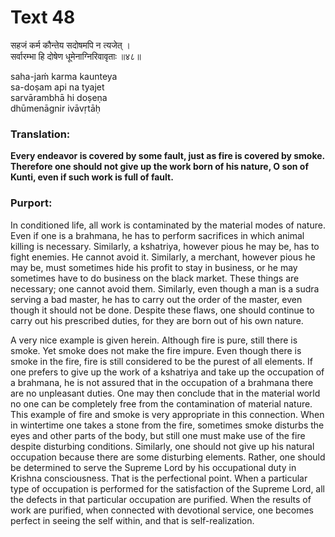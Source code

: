 # Text 48

सहजं कर्म कौन्तेय सदोषमपि न त्यजेत् ।  
सर्वारम्भा हि दोषेण धूमेनाग्निरिवावृताः ॥४८॥

saha-jaḿ karma kaunteya  
sa-doṣam api na tyajet  
sarvārambhā hi doṣeṇa  
dhūmenāgnir ivāvṛtāḥ



### Translation:

**Every endeavor is covered by some fault, just as fire is covered by smoke. Therefore one should not give up the work born of his nature, O son of Kunti, even if such work is full of fault.**

### Purport:

In conditioned life, all work is contaminated by the material modes of nature. Even if one is a brahmana, he has to perform sacrifices in which animal killing is necessary. Similarly, a kshatriya, however pious he may be, has to fight enemies. He cannot avoid it. Similarly, a merchant, however pious he may be, must sometimes hide his profit to stay in business, or he may sometimes have to do business on the black market. These things are necessary; one cannot avoid them. Similarly, even though a man is a sudra serving a bad master, he has to carry out the order of the master, even though it should not be done. Despite these flaws, one should continue to carry out his prescribed duties, for they are born out of his own nature.

A very nice example is given herein. Although fire is pure, still there is smoke. Yet smoke does not make the fire impure. Even though there is smoke in the fire, fire is still considered to be the purest of all elements. If one prefers to give up the work of a kshatriya and take up the occupation of a brahmana, he is not assured that in the occupation of a brahmana there are no unpleasant duties. One may then conclude that in the material world no one can be completely free from the contamination of material nature. This example of fire and smoke is very appropriate in this connection. When in wintertime one takes a stone from the fire, sometimes smoke disturbs the eyes and other parts of the body, but still one must make use of the fire despite disturbing conditions. Similarly, one should not give up his natural occupation because there are some disturbing elements. Rather, one should be determined to serve the Supreme Lord by his occupational duty in Krishna consciousness. That is the perfectional point. When a particular type of occupation is performed for the satisfaction of the Supreme Lord, all the defects in that particular occupation are purified. When the results of work are purified, when connected with devotional service, one becomes perfect in seeing the self within, and that is self-realization.